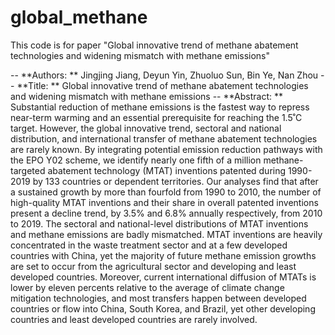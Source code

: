 # global_methane
This code is for paper "Global innovative trend of methane abatement technologies and widening mismatch with methane emissions"

-- **Authors: ** Jingjing Jiang, Deyun Yin, Zhuoluo Sun, Bin Ye, Nan Zhou
-- **Title: ** Global innovative trend of methane abatement technologies and widening mismatch with methane emissions
-- **Abstract: ** Substantial reduction of methane emissions is the fastest way to repress near-term warming and an essential prerequisite for reaching the 1.5˚C target. However, the global innovative trend, sectoral and national distribution, and international transfer of methane abatement technologies are rarely known. By integrating potential emission reduction pathways with the EPO Y02 scheme, we identify nearly one fifth of a million methane-targeted abatement technology (MTAT) inventions patented during 1990-2019 by 133 countries or dependent territories. Our analyses find that after a sustained growth by more than fourfold from 1990 to 2010, the number of high-quality MTAT inventions and their share in overall patented inventions present a decline trend, by 3.5% and 6.8% annually respectively, from 2010 to 2019. The sectoral and national-level distributions of MTAT inventions and methane emissions are badly mismatched. MTAT inventions are heavily concentrated in the waste treatment sector and at a few developed countries with China, yet the majority of future methane emission growths are set to occur from the agricultural sector and developing and least developed countries. Moreover, current international diffusion of MTATs is lower by eleven percents relative to the average of climate change mitigation technologies, and most transfers happen between developed countries or flow into China, South Korea, and Brazil, yet other developing countries and least developed countries are rarely involved. 
